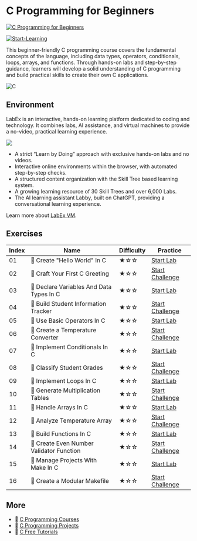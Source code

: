 # C Programming for Beginners

[![C Programming for Beginners](https://cover-creator.appbot.io/c-programming-for-beginners.png)](https://labex.io/courses/c-programming-for-beginners)

[![Start-Learning](https://img.shields.io/badge/Start-Learning-whitesmoke?style=for-the-badge)](https://labex.io/courses/c-programming-for-beginners)

This beginner-friendly C programming course covers the fundamental concepts of the language, including data types, operators, conditionals, loops, arrays, and functions. Through hands-on labs and step-by-step guidance, learners will develop a solid understanding of C programming and build practical skills to create their own C applications.

![C](https://img.shields.io/badge/C-whitesmoke?style=for-the-badge&logo=c)


## Environment

LabEx is an interactive, hands-on learning platform dedicated to coding and technology. It combines labs, AI assistance, and virtual machines to provide a no-video, practical learning experience.

![](https://tutorial-screenshot.getvm.io/images/vm-1725247253.png)

- A strict “Learn by Doing” approach with exclusive hands-on labs and no videos.
- Interactive online environments within the browser, with automated step-by-step checks.
- A structured content organization with the Skill Tree based learning system.
- A growing learning resource of 30 Skill Trees and over 6,000 Labs.
- The AI learning assistant Labby, built on ChatGPT, providing a conversational learning experience.

Learn more about [LabEx VM](https://support.labex.io/using-labex/virtual-machine).

## Exercises

|   Index | Name                                    | Difficulty   | Practice                                                                                                           |
|---------|-----------------------------------------|--------------|--------------------------------------------------------------------------------------------------------------------|
|      01 | 📖 Create "Hello World" In C             | ★☆☆          | <a target='_blank' href='https://labex.io/tutorials/c-create-hello-world-in-c-438286'>Start Lab</a>                |
|      02 | 🎯 Craft Your First C Greeting           | ★☆☆          | <a target='_blank' href='https://labex.io/labs/c-craft-your-first-c-greeting-438337'>Start Challenge</a>           |
|      03 | 📖 Declare Variables And Data Types In C | ★☆☆          | <a target='_blank' href='https://labex.io/tutorials/c-declare-variables-and-data-types-in-c-438287'>Start Lab</a>  |
|      04 | 🎯 Build Student Information Tracker     | ★☆☆          | <a target='_blank' href='https://labex.io/labs/c-build-student-information-tracker-438353'>Start Challenge</a>     |
|      05 | 📖 Use Basic Operators In C              | ★☆☆          | <a target='_blank' href='https://labex.io/tutorials/c-use-basic-operators-in-c-438288'>Start Lab</a>               |
|      06 | 🎯 Create a Temperature Converter        | ★☆☆          | <a target='_blank' href='https://labex.io/labs/c-create-a-temperature-converter-438383'>Start Challenge</a>        |
|      07 | 📖 Implement Conditionals In C           | ★☆☆          | <a target='_blank' href='https://labex.io/tutorials/c-implement-conditionals-in-c-438331'>Start Lab</a>            |
|      08 | 🎯 Classify Student Grades               | ★☆☆          | <a target='_blank' href='https://labex.io/labs/c-classify-student-grades-438387'>Start Challenge</a>               |
|      09 | 📖 Implement Loops In C                  | ★☆☆          | <a target='_blank' href='https://labex.io/tutorials/c-implement-loops-in-c-438332'>Start Lab</a>                   |
|      10 | 🎯 Generate Multiplication Tables        | ★☆☆          | <a target='_blank' href='https://labex.io/labs/c-generate-multiplication-tables-438391'>Start Challenge</a>        |
|      11 | 📖 Handle Arrays In C                    | ★☆☆          | <a target='_blank' href='https://labex.io/tutorials/c-handle-arrays-in-c-438330'>Start Lab</a>                     |
|      12 | 🎯 Analyze Temperature Array             | ★☆☆          | <a target='_blank' href='https://labex.io/labs/analyze-temperature-array-438390'>Start Challenge</a>               |
|      13 | 📖 Build Functions In C                  | ★☆☆          | <a target='_blank' href='https://labex.io/tutorials/c-build-functions-in-c-438329'>Start Lab</a>                   |
|      14 | 🎯 Create Even Number Validator Function | ★☆☆          | <a target='_blank' href='https://labex.io/labs/c-create-even-number-validator-function-438393'>Start Challenge</a> |
|      15 | 📖 Manage Projects With Make In C        | ★☆☆          | <a target='_blank' href='https://labex.io/tutorials/c-manage-projects-with-make-in-c-438333'>Start Lab</a>         |
|      16 | 🎯 Create a Modular Makefile             | ★☆☆          | <a target='_blank' href='https://labex.io/labs/c-create-a-modular-makefile-438425'>Start Challenge</a>             |

## More

- 🔗 [C Programming Courses](https://github.com/labex-labs/awesome-programming-courses)
- 🔗 [C Programming Projects](https://github.com/labex-labs/awesome-programming-projects)
- 🔗 [C Free Tutorials](https://github.com/labex-labs/c-free-tutorials)

